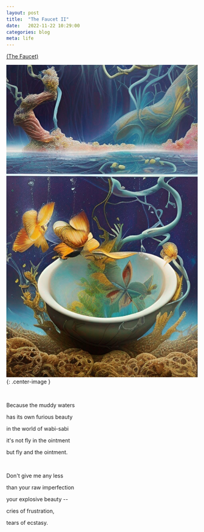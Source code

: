 ```yaml
---
layout: post
title:  "The Faucet II"
date:   2022-11-22 10:29:00
categories: blog
meta: life
---
```


[(The Faucet)](https://zanny.net/blog/2022/11/21/faucet.html)

![faucet2](/images/faucet2.jpg){: .center-image }

<br />

Because the muddy waters

has its own furious beauty

in the world of wabi-sabi

it's not fly in the ointment

but fly and the ointment.

<br />

Don't give me any less

than your raw imperfection

your explosive beauty --

cries of frustration,

tears of ecstasy.
